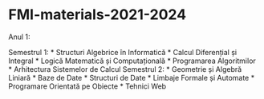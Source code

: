 # FMI-materials-2021-2024
Anul 1:

Semestrul 1:
    * Structuri Algebrice în Informatică
    * Calcul Diferențial și Integral
    * Logică Matematică și Computațională
    * Programarea Algoritmilor
    * Arhitectura Sistemelor de Calcul
Semestrul 2:
    * Geometrie și Algebră Liniară
    * Baze de Date
    * Structuri de Date
    * Limbaje Formale și Automate
    * Programare Orientată pe Obiecte
    * Tehnici Web
